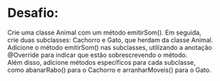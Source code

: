# Desafio:  

Crie uma classe Animal com um método emitirSom(). Em seguida,  
crie duas subclasses: Cachorro e Gato, que herdam da classe Animal.  
Adicione o método emitirSom() nas subclasses, utilizando a anotação  
@Override para indicar que estão sobrescrevendo o método.  
Além disso, adicione métodos específicos para cada subclasse,  
como abanarRabo() para o Cachorro e arranharMoveis() para o Gato.